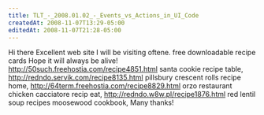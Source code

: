 ```yaml
---
title: TLT_-_2008.01.02_-_Events_vs_Actions_in_UI_Code
createdAt: 2008-11-07T13:29-05:00
editedAt: 2008-11-07T21:28-05:00
---
```


Hi there Excellent web site I will be visiting oftene. free downloadable recipe cards Hope it will always be alive! http://50such.freehostia.com/recipe4851.html santa cookie recipe table, http://redndo.servik.com/recipe8135.html pillsbury crescent rolls recipe home, http://64term.freehostia.com/recipe8829.html orzo restaurant chicken cacciatore recip eat, http://redndo.w8w.pl/recipe1876.html red lentil soup recipes moosewood cookbook,  Many thanks!

